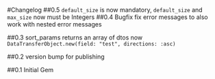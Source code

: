 #Changelog
##0.5
```default_size``` is now mandatory, ```default_size``` and ```max_size``` now must be Integers
##0.4 Bugfix
fix error messages to also work with nested error messages

##0.3
sort_params returns an array of dtos now ```DataTransferObject.new(field: "test", directions: :asc)```

##0.2
version bump for publishing 

##0.1
Initial Gem
